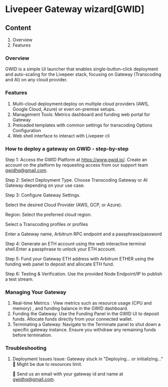 # Livepeer Gateway wizard[GWID]

## Content
1. Overview
2. Features

### Overview
GWID is a simple UI launcher that enables single-button-click deployment and auto-scaling for the Livepeer stack, focusing on Gateway (Transcoding and AI) on any cloud provider.



### Features
1. Multi-cloud deployment:deploy on multiple cloud providers (AWS, Google Cloud, Azure) or even on-premise setups.
2. Management Tools: Metrics dashboard and funding web portal for Gateway
3. Preloaded templates with common settings for transcoding Options Configuration
4. Web shell interface to interact with Livepeer cli


### How to deploy a gateway on GWID - step-by-step
Step 1: Access the GWID Platform at https://www.gwid.io/. Create an account on the platform by requesting access from our support team gwidhq@gmail.com.

Step 2: Select Deployment Type. Choose Transcoding Gateway or AI Gateway depending on your use case.

Step 3: Configure Gateway Settings.

Select the desired Cloud Provider (AWS, GCP, or Azure).

Region: Select the preferred cloud region.

Select a Transcoding profiles or profiles

Enter a Gateway name, Arbitrum RPC endpoint and a passphrase/password


Step 4: Generate an ETH account using the web interactive terminal shell.Enter a passphrase to unlock your ETH account.

Step 5: Fund your Gateway ETH address with Arbitrum ETHER using the funding web panel to deposit and allocate ETH fund.

Step 6: Testing & Verification. Use the provided Node Endpoint/IP to publish a test stream.


### Managing Your Gateway

1. Real-time Metrics : View metrics such as resource usage (CPU and memory) ,  and funding balance in the GWID dashboard.
2. Funding the Gateway: Use the Funding Panel in the GWID UI to deposit funds. Allocate funds directly from your connected wallet.
3. Terminating a Gateway: Navigate to the Terminate panel to shut down a specific gateway instance. Ensure you withdraw any remaining funds before termination.


### Troubleshooting

1. Deployment Issues
    Issue: Gateway stuck in "Deploying... or initializing..."
    🔹 Might be due to resources limit.
    
    🔹 Send us an email with your gateway id and name at gwidhq@gmail.com.

















